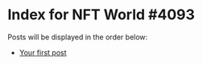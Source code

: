 # Index for NFT World #4093
Posts will be displayed in the order below:

- [Your first post](./001-first.md)

